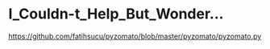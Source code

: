 # I_Couldn-t_Help_But_Wonder...

https://github.com/fatihsucu/pyzomato/blob/master/pyzomato/pyzomato.py
